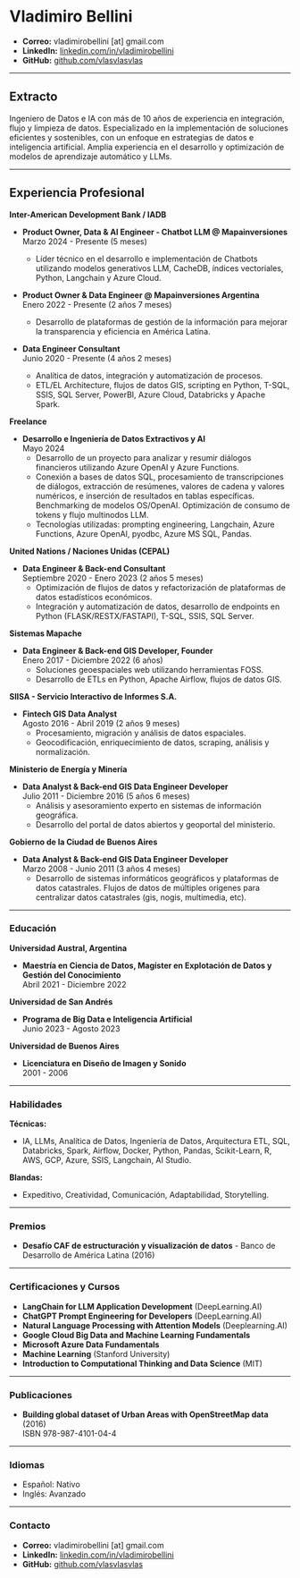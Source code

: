 # Vladimiro Bellini

- **Correo:** vladimirobellini [at] gmail.com
- **LinkedIn:** [linkedin.com/in/vladimirobellini](https://www.linkedin.com/in/vladimirobellini)
- **GitHub:** [github.com/vlasvlasvlas](https://github.com/vlasvlasvlas)

---

## Extracto
Ingeniero de Datos e IA con más de 10 años de experiencia en integración, flujo y limpieza de datos. Especializado en la implementación de soluciones eficientes y sostenibles, con un enfoque en estrategias de datos e inteligencia artificial. Amplia experiencia en el desarrollo y optimización de modelos de aprendizaje automático y LLMs.

---

## Experiencia Profesional

**Inter-American Development Bank / IADB**
- **Product Owner, Data & AI Engineer - Chatbot LLM @ Mapainversiones**  
  Marzo 2024 - Presente (5 meses)  
  - Líder técnico en el desarrollo e implementación de Chatbots utilizando modelos generativos LLM, CacheDB, índices vectoriales, Python, Langchain y Azure Cloud.

- **Product Owner & Data Engineer @ Mapainversiones Argentina**  
  Enero 2022 - Presente (2 años 7 meses)  
  - Desarrollo de plataformas de gestión de la información para mejorar la transparencia y eficiencia en América Latina.

- **Data Engineer Consultant**  
  Junio 2020 - Presente (4 años 2 meses)  
  - Analítica de datos, integración y automatización de procesos.  
  - ETL/EL Architecture, flujos de datos GIS, scripting en Python, T-SQL, SSIS, SQL Server, PowerBI, Azure Cloud, Databricks y Apache Spark.

**Freelance**
- **Desarrollo e Ingeniería de Datos Extractivos y AI**  
  Mayo 2024  
  - Desarrollo de un proyecto para analizar y resumir diálogos financieros utilizando Azure OpenAI y Azure Functions.  
  - Conexión a bases de datos SQL, procesamiento de transcripciones de diálogos, extracción de resúmenes, valores de cadena y valores numéricos, e inserción de resultados en tablas específicas. Benchmarking de modelos OS/OpenAI. Optimización de consumo de tokens y flujo multinodos LLM.
  - Tecnologías utilizadas: prompting engineering, Langchain, Azure Functions, Azure OpenAI, pyodbc, Azure MS SQL, Pandas.

**United Nations / Naciones Unidas (CEPAL)**
- **Data Engineer & Back-end Consultant**  
  Septiembre 2020 - Enero 2023 (2 años 5 meses)  
  - Optimización de flujos de datos y refactorización de plataformas de datos estadísticos económicos.  
  - Integración y automatización de datos, desarrollo de endpoints en Python (FLASK/RESTX/FASTAPI), T-SQL, SSIS, SQL Server.

**Sistemas Mapache**
- **Data Engineer & Back-end GIS Developer, Founder**  
  Enero 2017 - Diciembre 2022 (6 años)  
  - Soluciones geoespaciales web utilizando herramientas FOSS.  
  - Desarrollo de ETLs en Python, Apache Airflow, flujos de datos GIS.

**SIISA - Servicio Interactivo de Informes S.A.**
- **Fintech GIS Data Analyst**  
  Agosto 2016 - Abril 2019 (2 años 9 meses)  
  - Procesamiento, migración y análisis de datos espaciales.  
  - Geocodificación, enriquecimiento de datos, scraping, análisis y normalización.

**Ministerio de Energía y Minería**
- **Data Analyst & Back-end GIS Data Engineer Developer**  
  Julio 2011 - Diciembre 2016 (5 años 6 meses)  
  - Análisis y asesoramiento experto en sistemas de información geográfica.  
  - Desarrollo del portal de datos abiertos y geoportal del ministerio.

**Gobierno de la Ciudad de Buenos Aires**
- **Data Analyst & Back-end GIS Data Engineer Developer**  
  Marzo 2008 - Junio 2011 (3 años 4 meses)  
  - Desarrollo de sistemas informáticos geográficos y plataformas de datos catastrales. Flujos de datos de múltiples origenes para centralizar datos catastrales (gis, nogis, multimedia, etc).


---

### Educación

**Universidad Austral, Argentina**
- **Maestría en Ciencia de Datos, Magíster en Explotación de Datos y Gestión del Conocimiento**  
  Abril 2021 - Diciembre 2022

**Universidad de San Andrés**
- **Programa de Big Data e Inteligencia Artificial**  
  Junio 2023 - Agosto 2023

**Universidad de Buenos Aires**
- **Licenciatura en Diseño de Imagen y Sonido**  
  2001 - 2006

---

### Habilidades

**Técnicas:**
- IA, LLMs, Analítica de Datos, Ingeniería de Datos, Arquitectura ETL, SQL, Databricks, Spark, Airflow, Docker, Python, Pandas, Scikit-Learn, R, AWS, GCP, Azure, SSIS, Langchain, AI Studio.

**Blandas:**
- Expeditivo, Creatividad, Comunicación, Adaptabilidad, Storytelling.

---

### Premios

- **Desafío CAF de estructuración y visualización de datos** - Banco de Desarrollo de América Latina (2016)

---

### Certificaciones y Cursos

- **LangChain for LLM Application Development** (DeepLearning.AI)
- **ChatGPT Prompt Engineering for Developers** (DeepLearning.AI)
- **Natural Language Processing with Attention Models** (Deeplearning.AI)
- **Google Cloud Big Data and Machine Learning Fundamentals**
- **Microsoft Azure Data Fundamentals**
- **Machine Learning** (Stanford University)
- **Introduction to Computational Thinking and Data Science** (MIT)

---

### Publicaciones

- **Building global dataset of Urban Areas with OpenStreetMap data** (2016)  
  ISBN 978-987-4101-04-4

---

### Idiomas

- Español: Nativo
- Inglés: Avanzado

---

### Contacto

- **Correo:** vladimirobellini [at] gmail.com
- **LinkedIn:** [linkedin.com/in/vladimirobellini](https://www.linkedin.com/in/vladimirobellini)
- **GitHub:** [github.com/vlasvlasvlas](https://github.com/vlasvlasvlas)

